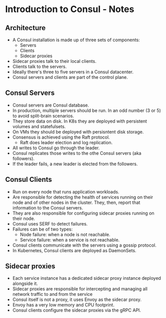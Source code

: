 # Introduction to Consul - Notes

## Architecture

- A Consul installation is made up of three sets of components:
  - Servers
  - Clients
  - Sidecar proxies
- Sidecar proxies talk to their local clients.
- Clients talk to the servers.
- Ideally there's three to five servers in a Consul datacenter.
- Consul servers and clients are part of the control plane.

## Consul Servers

- Consul servers are Consul database.
- In production, multiple servers should be run. In an odd number (3 or 5) to avoid split-brain scenarios.
- They store data on disk. In K8s they are deployed with persistent volumes and statefulsets.
- On VMs they should be deployed with persisntent disk storage.
- Consensus is achieved using the Raft protocol.
  - Raft does leader election and log replication.
- All writes to Consul go through the leader.
- Consul replicates those writes to the othe Consul servers (aka followers).
- If the leader fails, a new leader is elected from the followers.

## Consul Clients

- Run on every node that runs application workloads.
- Are responsible for detecting the health of services running on their node and of other nodes in the cluster. They, then, report that information to the Consul servers.
- They are also responsible for configuring sidecar proxies running on their node.
- Consul uses SERF to detect failures.
- Failures can be of two types:
  - Node failure: when a node is not reachable.
  - Service failure: when a service is not reachable.
- Consul clients communicate with the servers using a gossip protocol.
- In Kubernetes, Consul clients are deployed as DaemonSets.

## Sidecar proxies

- Each service instance has a dedicated sidecar proxy instance deployed alongside it.
- Sidecar proxies are responsible for intercepting and managing all network traffic to and from the service
- Consul itself is not a proxy, it uses Envoy as the sidecar proxy.
- Envoy has a very low memory and CPU footprint.
- Consul clients configure the sidecar proxies via the gRPC API.
